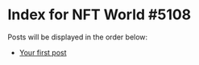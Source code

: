# Index for NFT World #5108
Posts will be displayed in the order below:

- [Your first post](./001-first.md)

